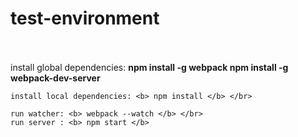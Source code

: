 # test-environment
</br>
</br>
    install global dependencies: 
        <b> npm install -g webpack </b>
        <b> npm install -g webpack-dev-server </b>
        
    install local dependencies: <b> npm install </b> </br>
    
    run watcher: <b> webpack --watch </b> </br> 
    run server : <b> npm start </b>
